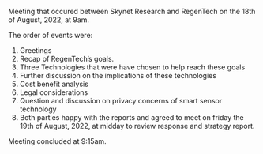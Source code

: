 Meeting that occured between Skynet Research and RegenTech on the 18th of August, 2022, at 9am.

The order of events were:
1.	Greetings
2.	Recap of RegenTech’s goals.
3.	Three Technologies that were have chosen to help reach these goals
4.	Further discussion on the implications of these technologies
5.	Cost benefit analysis
6.	Legal considerations
7. Question and discussion on privacy concerns of smart sensor technology
8.	Both parties happy with the reports and agreed to meet on friday the 19th of August, 2022, at midday to review response and strategy report.

Meeting concluded at 9:15am.